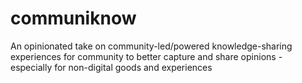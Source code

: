 # communiknow
An opinionated take on community-led/powered knowledge-sharing experiences for community to better capture and share opinions - especially for non-digital goods and experiences
